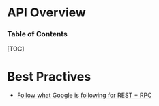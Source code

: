 # API Overview

<h3>Table of Contents</h3>

[TOC]



# Best Practives

- [Follow what Google is following for REST + RPC](https://google.aip.dev/general)
